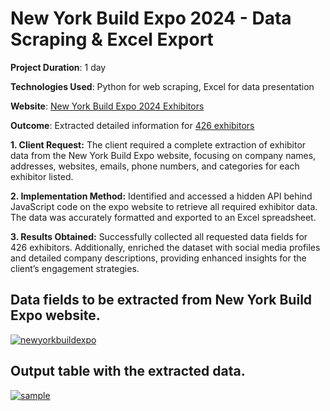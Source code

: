 # New York Build Expo 2024 - Data Scraping & Excel Export

**Project Duration**: 1 day

**Technologies Used**: Python for web scraping, Excel for data presentation

**Website**: [New York Build Expo 2024 Exhibitors](https://newyorkbuildexpo.com/2024-exhibitors)

**Outcome**: Extracted detailed information for [426 exhibitors](https://docs.google.com/spreadsheets/d/1EyEv39Tjv7sbqnhx1cSEIeu1oKLz6iDcprure0fwMpY/edit?usp=drive_link)

**1. Client Request:**
The client required a complete extraction of exhibitor data from the New York Build Expo website, focusing on company names, addresses, websites, emails, phone numbers, and categories for each exhibitor listed.

**2. Implementation Method:**
Identified and accessed a hidden API behind JavaScript code on the expo website to retrieve all required exhibitor data. The data was accurately formatted and exported to an Excel spreadsheet.

**3. Results Obtained:**
Successfully collected all requested data fields for 426 exhibitors. Additionally, enriched the dataset with social media profiles and detailed company descriptions, providing enhanced insights for the client’s engagement strategies.

## Data fields to be extracted from New York Build Expo website.
[![newyorkbuildexpo](https://github.com/TechBeme/Connect365/assets/101749351/5f6155ef-c675-4a86-924e-8256ac9ce9cc)](https://newyorkbuildexpo.com/2024-exhibitors)

## Output table with the extracted data.
[![sample](https://github.com/TechBeme/NewYorkBuildExpo/assets/101749351/1b4d3cf3-e47b-4a75-bd8a-f88ee72c6bef)](https://docs.google.com/spreadsheets/d/1EyEv39Tjv7sbqnhx1cSEIeu1oKLz6iDcprure0fwMpY/edit?usp=drive_link)

